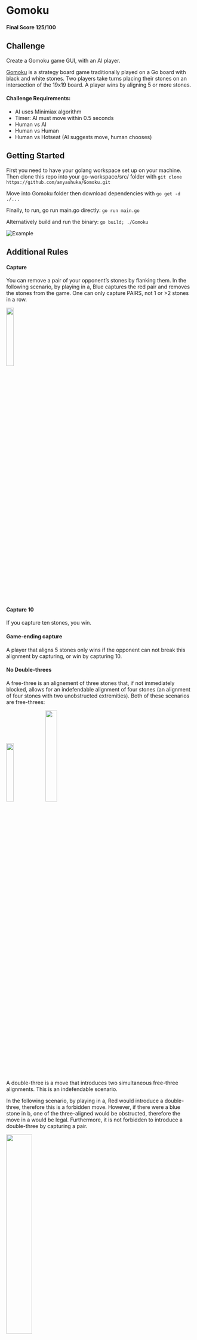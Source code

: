 # Gomoku

#### Final Score 125/100

## Challenge

Create a Gomoku game GUI, with an AI player.

[Gomoku](http://en.wikipedia.org/wiki/Gomoku) is a strategy board game traditionally played on a Go board with black and white stones.
Two players take turns placing their stones on an intersection of the 19x19 board.
A player wins by aligning 5 or more stones.

#### Challenge Requirements:

* AI uses Minimiax algorithm
* Timer: AI must move within 0.5 seconds
* Human vs AI
* Human vs Human
* Human vs Hotseat (AI suggests move, human chooses)

## Getting Started

First you need to have your golang workspace set up on your machine.
Then clone this repo into your go-workspace/src/ folder with ```git clone https://github.com/anyashuka/Gomoku.git```

Move into Gomoku folder then download dependencies with ```go get -d ./...```

Finally, to run, go run main.go directly:
```go run main.go```

Alternatively build and run the binary:
```go build; ./Gomoku```

![Example](https://github.com/anyashuka/Gomoku/blob/master/img/example.gif)

## Additional Rules

#### Capture

You can remove a pair of your opponent’s stones by flanking them. In the following scenario, by playing in a, Blue captures the red pair and removes the stones from the game. One can only capture PAIRS, not 1 or >2 stones in a row.

<img src="https://github.com/anyashuka/Gomoku/blob/master/img/capture.png" width="20%">

#### Capture 10

If you capture ten stones, you win.

#### Game-ending capture

A player that aligns 5 stones only wins if the opponent can not break this alignment by capturing, or win by capturing 10.

#### No Double-threes

A free-three is an alignement of three stones that, if not immediately blocked, allows for an indefendable alignment of four stones (an alignment of four stones with two unobstructed extremities). Both of these scenarios are free-threes:

<img src="https://github.com/anyashuka/Gomoku/blob/master/img/freeThree.png" width="20%">

<img src="https://github.com/anyashuka/Gomoku/blob/master/img/freeThree2.png" width="25%">

A double-three is a move that introduces two simultaneous free-three alignments. This is an indefendable scenario.

In the following scenario, by playing in a, Red would introduce a double-three, therefore this is a forbidden move. However, if there were a blue stone in b, one of the three-aligned would be obstructed, therefore the move in a would be legal. Furthermore, it is not forbidden to introduce a double-three by capturing a pair.

<img src="https://github.com/anyashuka/Gomoku/blob/master/img/doubleFreeThree.png" width="37%">

## Approach

Written in Golang for speed and elegance.

### Heuristic

For each move considered by the AI ```evaluateMove()``` checks each vertex for alignments, blocks, and captures.
```aiPriority.go``` contains values for each type of alignment, block and capture. Alignments are checked for freedom to expand on both sides, vs flanked on one side, double flanked are ignored.

For any considered move the sum of values is calculated.

<img src="https://github.com/anyashuka/Gomoku/blob/master/img/aiPriority.png" width="37%">

#### Depth > 1:
+ If considering the players move, add the value of that move.
- If considering the opponents move, minus the value of that move.

Divide the value added/subtracted by the depth. This solves the problem of needing to be defensive (valuing blocking an opponents free-three more than placing ones own free-three, failure to do so will lose the game), while simultanously overcoming this pessimistic viewpoint (what's the point of me aligning if they are probably then going to block, and blocking is worth more than aligning).

### Optimization

The goban is represented efficiently by a (19 x 19) 2D array of positions, each position made of 2 bools (2 bits) occupied and player.

The high branching factor of this problem makes it difficult to reach a deep enough depth for an intelligent AI, while also returning suggested moves within a short enough time. There are several ways in which we can reduce branching:

#### Alpha-beta pruning

While searching the minimax tree for the best move, we can cut off branches which need not be searched because there already exists a better move available.

We keep track of two values: Alpha and Beta.
* Alpha = the minimum score that the player is assured of.
* Beta = the maximum score that the opponent is assured of.

Initially, alpha is negative infinity and beta is positive infinity, i.e. both players start with their worst possible score.
Whenever the maximum score that the opponent is assured of becomes less than the minimum score that the player is assured of (i.e. beta < alpha), the player need not consider further descendants of this node.
Search can be limited to 'more promising' subtrees, so a deeper search can be performed in the same time.

For example: Move "A" will improve the player's position. The player continues to look for a better move. Move "B" is also a good move, but the player realizes that it will allow the opponent to win in 2 moves. Thus, other outcomes from playing move "B" no longer need to be considered since the opponent can force a win. The maximum score that the opponent could force after move "B" is negative infinity: a loss for the player. This is less than the minimum position that was previously found; move "A" does not result in a loss in 2 moves.

#### Threat space

A threat space of of 4 spaces around the last two moves reduces the search space. In the following example, everything within the two red squares is within the threat space, and so is considered for the next move.

<img src="https://github.com/anyashuka/Gomoku/blob/master/img/threatSpace.png" width="640">

On my system, with the default threatspace of 4, an AI depth of 4 is possible in under 0.5 seconds. A depth of 10 is possible by reducing the threat space to 1, not that this makes a better AI player.

#### hasNeigbours()

Branching can be further reduced by excluding all moves which do not have have immediate neighbours, i.e. unconnected to anything. In the following example, everything within the two red squares has an immediate neighbour, and so is considered for the next move.

<img src="https://github.com/anyashuka/Gomoku/blob/master/img/hasNeighbours.png" width="640">

## Options

### Hotseat

The AI suggests a move with a pulsing stone, but a human player must choose (click).

![Hotseat](https://github.com/anyashuka/Gomoku/blob/master/img/hotseat.gif)

### Doge mode

Press key d, or the hidden doge mode button in the new game screen.

![Doge](https://github.com/anyashuka/Gomoku/blob/master/img/doge.gif)

## Dependencies

Thankfully, running ```go get -d ./...``` should take care of all dependencies for you.

The GUI uses [Ebiten](https://github.com/hajimehoshi/ebiten), a dead simple open source 2D game library for Go.
